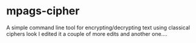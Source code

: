 # mpags-cipher
A simple command line tool for encrypting/decrypting text using classical ciphers
look I edited it
a couple of more edits
and another one....

